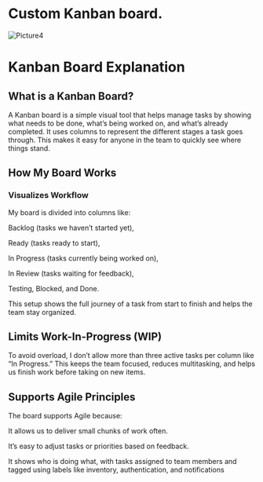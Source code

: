 # Custom Kanban board.
![Picture4](https://github.com/user-attachments/assets/6eae81c9-6747-457d-b94d-4580417008fc)

# Kanban Board Explanation
## What is a Kanban Board?
A Kanban board is a simple visual tool that helps manage tasks by showing what needs to be done, what’s being worked on, and what’s already completed. It uses columns to represent the different stages a task goes through. This makes it easy for anyone in the team to quickly see where things stand.

## How My Board Works
### Visualizes Workflow
My board is divided into columns like:

Backlog (tasks we haven’t started yet),

Ready (tasks ready to start),

In Progress (tasks currently being worked on),

In Review (tasks waiting for feedback),

Testing, Blocked, and Done.

This setup shows the full journey of a task from start to finish and helps the team stay organized.

## Limits Work-In-Progress (WIP)
To avoid overload, I don’t allow more than three active tasks per column like “In Progress.” This keeps the team focused, reduces multitasking, and helps us finish work before taking on new items.

## Supports Agile Principles
The board supports Agile because:

It allows us to deliver small chunks of work often.

It’s easy to adjust tasks or priorities based on feedback.

It shows who is doing what, with tasks assigned to team members and tagged using labels like inventory, authentication, and notifications
